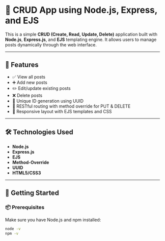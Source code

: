 # 📝 CRUD App using Node.js, Express, and EJS

This is a simple **CRUD (Create, Read, Update, Delete)** application built with **Node.js**, **Express.js**, and **EJS** templating engine. It allows users to manage posts dynamically through the web interface.

---

## 📌 Features

- ✅ View all posts
- ➕ Add new posts
- ✏️ Edit/update existing posts
- ❌ Delete posts
- 🔐 Unique ID generation using UUID
- 🧠 RESTful routing with method override for PUT & DELETE
- 🎨 Responsive layout with EJS templates and CSS

---

## 🛠️ Technologies Used

- **Node.js**
- **Express.js**
- **EJS**
- **Method-Override**
- **UUID**
- **HTML5/CSS3**

---

## 🚀 Getting Started

### 📦 Prerequisites

Make sure you have Node.js and npm installed:

```bash
node -v
npm -v
